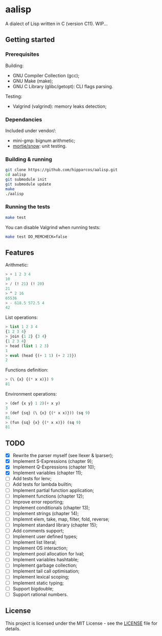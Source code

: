 # aalisp

A dialect of Lisp written in C (version C11).
WIP...

## Getting started

### Prerequisites

Building:
- GNU Compiler Collection (gcc);
- GNU Make (make);
- GNU C Library (glibc/getopt): CLI flags parsing.

Testing:
- Valgrind (valgrind): memory leaks detection;

### Dependancies

Included under vendor/:
- mini-gmp: bignum arithmetic;
- [mortie/snow](https://github.com/mortie/snow): unit testing.

### Building & running

```bash
git clone https://github.com/hipparcos/aalisp.git
cd aalisp
git submodule init
git submodule update
make
./aalisp
```

### Running the tests

```bash
make test
```

You can disable Valgrind when running tests:
```bash
make test DO_MEMCHECK=false
```

## Features

Arithmetic:
```lisp
> + 1 2 3 4
10
> / (! 21) (! 20)
21
> ^ 2 16
65536
> - 618.5 572.5 4
42
```
List operations:
```lisp
> list 1 2 3 4
{1 2 3 4}
> join {1 2} {3 4}
{1 2 3 4}
> head (list 1 2 3)
1
> eval (head {(+ 1 1) (+ 2 2)})
2
```
Functions definition:
```lisp
> (\ {x} {(* x x)}) 9
81
```
Environment operations:
```lisp
> (def {x y} 1 2)(+ x y)
3
> (def {sq} (\ {x} {(* x x)})) (sq 9)
81
> (fun {sq} {x} {(* x x)}) (sq 9)
81
```

## TODO

- [x] Rewrite the parser myself (see llexer & lparser);
- [x] Implement S-Expressions (chapter 9);
- [x] Implement Q-Expressions (chapter 10);
- [x] Implement variables (chapter 11);
- [ ] Add tests for lenv;
- [ ] Add tests for lambda builtin;
- [ ] Implement partial function application;
- [ ] Implement functions (chapter 12);
- [ ] Improve error reporting;
- [ ] Implement conditionals (chapter 13);
- [ ] Implement strings (chapter 14);
- [ ] Implemnt elem, take, map, filter, fold, reverse;
- [ ] Implement standard library (chapter 15);
- [ ] Add comments support;
- [ ] Implement user defined types;
- [ ] Implement list literal;
- [ ] Implement OS interaction;
- [ ] Implement pool allocation for lval;
- [ ] Implement variables hashtable;
- [ ] Implement garbage collection;
- [ ] Implement tail call optimisation;
- [ ] Implement lexical scoping;
- [ ] Implement static typing;
- [ ] Support bigdouble;
- [ ] Support rational numbers.

## License

This project is licensed under the MIT License - see the [LICENSE](LICENSE) file for details.
